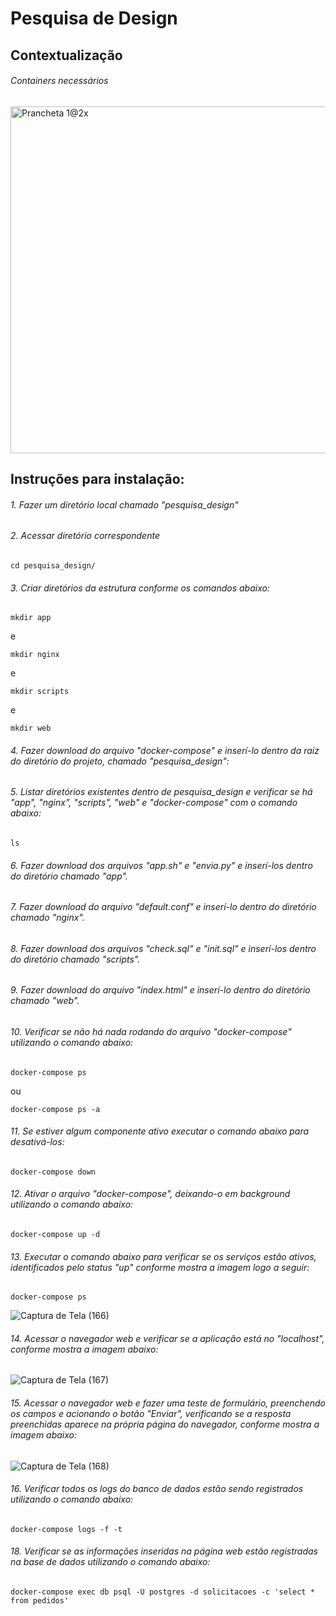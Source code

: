 # Pesquisa de Design

## Contextualização

###### Containers necessários

<img width="555" alt="Prancheta 1@2x" src="https://user-images.githubusercontent.com/65691783/85179814-3d16ec00-b258-11ea-9ce5-601629770efb.png">

## Instruções para instalação:

###### 1. Fazer um diretório local chamado *"pesquisa_design"*

###### 2. Acessar diretório correspondente
```
cd pesquisa_design/
```

###### 3. Criar diretórios da estrutura conforme os comandos abaixo:
```
mkdir app
```
e
```
mkdir nginx
```
e
```
mkdir scripts
```
e
```
mkdir web
```

###### 4. Fazer download do arquivo *"docker-compose"* e inserí-lo dentro da raiz do diretório do projeto, chamado *"pesquisa_design"*:


###### 5. Listar diretórios existentes dentro de *pesquisa_design* e verificar se há "app", "nginx", "scripts", "web" e "docker-compose" com o comando abaixo:
```
ls
```

###### 6. Fazer download dos arquivos *"app.sh"* e *"envia.py"* e inserí-los dentro do diretório chamado *"app"*.

###### 7. Fazer download do arquivo *"default.conf"* e inserí-lo dentro do diretório chamado *"nginx"*.

###### 8. Fazer download dos arquivos *"check.sql"* e *"init.sql"* e inserí-los dentro do diretório chamado *"scripts"*.

###### 9. Fazer download do arquivo *"index.html"* e inserí-lo dentro do diretório chamado *"web"*.

###### 10. Verificar se não há nada rodando do arquivo *"docker-compose"* utilizando o comando abaixo:
```
docker-compose ps 
```
ou
```
docker-compose ps -a
```

###### 11. Se estiver algum componente ativo executar o comando abaixo para desativá-los:
```
docker-compose down
```

###### 12. Ativar o arquivo *"docker-compose"*, deixando-o em background utilizando o comando abaixo:
```
docker-compose up -d
```

###### 13. Executar o comando abaixo para verificar se os serviços estão ativos, identificados pelo status "up" conforme mostra a imagem logo a seguir:
```
docker-compose ps
```
![Captura de Tela (166)](https://user-images.githubusercontent.com/65691783/85180420-d561a080-b259-11ea-97b6-d696ae6c9780.png)

###### 14. Acessar o navegador web e verificar se a aplicação está no *"localhost"*, conforme mostra a imagem abaixo:

![Captura de Tela (167)](https://user-images.githubusercontent.com/65691783/85180617-3f7a4580-b25a-11ea-9ee9-9e78a1ff4442.png)

###### 15. Acessar o navegador web e fazer uma teste de formulário, preenchendo os campos e acionando o botão *"Enviar"*, verificando se a resposta preenchidas aparece na própria página do navegador, conforme mostra a imagem abaixo:

![Captura de Tela (168)](https://user-images.githubusercontent.com/65691783/85180793-b7e10680-b25a-11ea-8e6c-935eb8884926.png)

###### 16. Verificar todos os logs do banco de dados estão sendo registrados utilizando o comando abaixo:
```
docker-compose logs -f -t
```

###### 18. Verificar se as informações inseridas na página web estão registradas na base de dados utilizando o comando abaixo:
```
docker-compose exec db psql -U postgres -d solicitacoes -c 'select * from pedidos'
```

